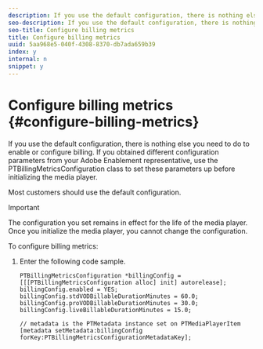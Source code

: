 ```yaml
---
description: If you use the default configuration, there is nothing else you need to do to enable or configure billing. If you obtained different configuration parameters from your Adobe Enablement representative, use the PTBillingMetricsConfiguration class to set these parameters up before initializing the media player.
seo-description: If you use the default configuration, there is nothing else you need to do to enable or configure billing. If you obtained different configuration parameters from your Adobe Enablement representative, use the PTBillingMetricsConfiguration class to set these parameters up before initializing the media player.
seo-title: Configure billing metrics
title: Configure billing metrics
uuid: 5aa968e5-040f-4308-8370-db7ada659b39
index: y
internal: n
snippet: y
---
```


# Configure billing metrics {#configure-billing-metrics}

If you use the default configuration, there is nothing else you need to do to enable or configure billing. If you obtained different configuration parameters from your Adobe Enablement representative, use the PTBillingMetricsConfiguration class to set these parameters up before initializing the media player.

Most customers should use the default configuration.

>[!IMPORTANT]
>
>The configuration you set remains in effect for the life of the media player. Once you initialize the media player, you cannot change the configuration.

To configure billing metrics: 

1. Enter the following code sample.

   ```
   PTBillingMetricsConfiguration *billingConfig = [[[PTBillingMetricsConfiguration alloc] init] autorelease]; 
   billingConfig.enabled = YES; 
   billingConfig.stdVODBillableDurationMinutes = 60.0; 
   billingConfig.proVODBillableDurationMinutes = 30.0; 
   billingConfig.liveBillableDurationMinutes = 15.0; 
                   
   // metadata is the PTMetadata instance set on PTMediaPlayerItem 
   [metadata setMetadata:billingConfig forKey:PTBillingMetricsConfigurationMetadataKey];
   ```


